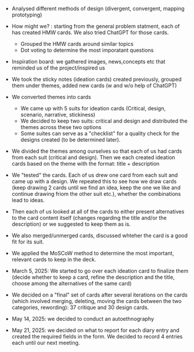 



* Analysed different methods of design (divergent, convergent, mapping prototyping)

* How might we? : starting from the general problem statment, each of has created HMW cards. We also tried ChatGPT for those cards.

  * Grouped the HMW cards around similar topics
  * Dot voting to determine the most imporatant questions

* Inspiration board: we gathered images, news,concepts etc that reminded us of the project/inspired us

* We took the sticky notes (ideation cards) created previously, grouped them under themes, added new cards (w and w/o help of ChatGPT)

* We converted themes into cards

  * We came up with 5 suits for ideation cards (Critical, design, scenario, narrative, stickiness)
  * We decided to keep two suits: critical and design and distributed the themes across these two options 
  * Some suites can serve as a "checklist" for a quality check for the designs created (to be determined later).

* We divided the themes among ourselves so that each of us had cards from each suit (critical and design). Then we each created ideation cards based on the theme with the format: title + description

* We "tested" the cards. Each of us drew one card from each suit and came up with a design. We repeated this to see how we draw cards (keep drawing 2 cards until we find an idea, keep the one we like and continue drawing friom the other suit etc.), whether the combinations lead to ideas.

* Then each of us looked at all of the cards to either present alternatives to the card content itself (changes regarding the title and/or the description) or we suggested to keep them as is.

* We also merged/unmerged cards, discussed whteher the card is a good fit for its suit.

* We applied the MoSCoW method to determine the most important, relevant cards to keep in the deck.

* March 5, 2025: We started to go over each ideation card to finalize them (decide whether to keep a card, refine the description and the title, choose among the alternatives of the same card)

* We decided on a "final" set of cards after several iterations on the cards (which involved merging, deleting, moving the cards between the two categories, rewording): 37 critique and 30 design cards.

* May 14, 2025: we decided to conduct an autoethnography  

* May 21, 2025: we decided on what to report for each diary entry and created the required fields in the form. We decided to record 4 entries each until our next meeting.

  

